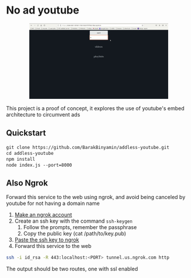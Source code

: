 # No ad youtube
<p align="center">
<img width="75%" src="doc/demo.gif"/>
</p>
This project is a proof of concept, it explores the use of youtube's embed architecture to circumvent ads

## Quickstart
```
git clone https://github.com/BarakBinyamin/addless-youtube.git
cd addless-youtube
npm install
node index.js --port=8000
```

## Also Ngrok
Forward this service to the web using ngrok, and avoid being canceled by youtube for not having a domain name
1. [Make an ngrok account](https://ngrok.com/)
2. Create an ssh key with the command `ssh-keygen`
   1. Follow the prompts, remember the passphrase 
   2. Copy the public key (cat /path/to/key.pub)
3. [Paste the ssh key to ngrok](https://dashboard.ngrok.com/tunnels/ssh-keys)
4. Forward this service to the web
```bash
ssh -i id_rsa -R 443:localhost:<PORT> tunnel.us.ngrok.com http
```
The output should be two routes, one with ssl enabled